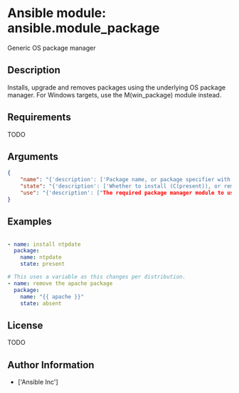 # Ansible module: ansible.module_package


Generic OS package manager

## Description

Installs, upgrade and removes packages using the underlying OS package manager.
For Windows targets, use the M(win_package) module instead.

## Requirements

TODO

## Arguments

``` json
{
    "name": "{'description': ['Package name, or package specifier with version, like C(name-1.0).', "Be aware that packages are not always named the same and this module will not 'translate' them per distro."], 'required': True}",
    "state": "{'description': ['Whether to install (C(present)), or remove (C(absent)) a package. Other states depend on the underlying package module, i.e C(latest).'], 'required': True}",
    "use": "{'description': ["The required package manager module to use (yum, apt, etc). The default 'auto' will use existing facts or try to autodetect it.", 'You should only use this field if the automatic selection is not working for some reason.'], 'required': False, 'default': 'auto'}",
}
```

## Examples


``` yaml

- name: install ntpdate
  package:
    name: ntpdate
    state: present

# This uses a variable as this changes per distribution.
- name: remove the apache package
  package:
    name: "{{ apache }}"
    state: absent

```

## License

TODO

## Author Information
  - ['Ansible Inc']
